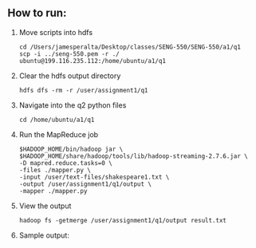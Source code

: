 ## How to run:
1. Move scripts into hdfs
    ```
    cd /Users/jamesperalta/Desktop/classes/SENG-550/SENG-550/a1/q1
    scp -i ../seng-550.pem -r ./ ubuntu@199.116.235.112:/home/ubuntu/a1/q1
    ```
2. Clear the hdfs output directory
    ```
    hdfs dfs -rm -r /user/assignment1/q1
    ```
3. Navigate into the q2 python files
    ```
    cd /home/ubuntu/a1/q1
    ```
4. Run the MapReduce job
    ```
    $HADOOP_HOME/bin/hadoop jar \
    $HADOOP_HOME/share/hadoop/tools/lib/hadoop-streaming-2.7.6.jar \
    -D mapred.reduce.tasks=0 \
    -files ./mapper.py \
    -input /user/text-files/shakespeare1.txt \
    -output /user/assignment1/q1/output \
    -mapper ./mapper.py
    ```
5. View the output
    ```
    hadoop fs -getmerge /user/assignment1/q1/output result.txt
    ```
6. Sample output:
    ```

    ```